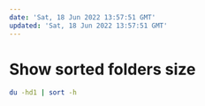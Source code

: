 ```yaml
---
date: 'Sat, 18 Jun 2022 13:57:51 GMT'
updated: 'Sat, 18 Jun 2022 13:57:51 GMT'
---
```


# Show sorted folders size

```sh
du -hd1 | sort -h
```
